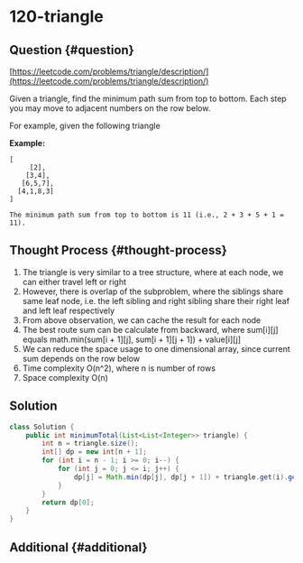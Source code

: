# 120-triangle

## Question {#question}

[https://leetcode.com/problems/triangle/description/](https://leetcode.com/problems/triangle/description/)

Given a triangle, find the minimum path sum from top to bottom. Each step you may move to adjacent numbers on the row below.

For example, given the following triangle

**Example:**

```text
[
     [2],
    [3,4],
   [6,5,7],
  [4,1,8,3]
]

The minimum path sum from top to bottom is 11 (i.e., 2 + 3 + 5 + 1 = 11).
```

## Thought Process {#thought-process}

1. The triangle is very similar to a tree structure, where at each node, we can either travel left or right
2. However, there is overlap of the subproblem, where the siblings share same leaf node, i.e. the left sibling and right sibling share their right leaf and left leaf respectively
3. From above observation, we can cache the result for each node
4. The best route sum can be calculate from backward, where sum\[i\]\[j\] equals math.min\(sum\[i + 1\]\[j\], sum\[i + 1\]\[j + 1\]\) + value\[i\]\[j\]
5. We can reduce the space usage to one dimensional array, since current sum depends on the row below
6. Time complexity O\(n^2\), where n is number of rows
7. Space complexity O\(n\)

## Solution

```java
class Solution {
    public int minimumTotal(List<List<Integer>> triangle) {
        int n = triangle.size();
        int[] dp = new int[n + 1];
        for (int i = n - 1; i >= 0; i--) {
            for (int j = 0; j <= i; j++) {
                dp[j] = Math.min(dp[j], dp[j + 1]) + triangle.get(i).get(j);
            }
        }
        return dp[0];
    }
}
```

## Additional {#additional}

